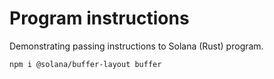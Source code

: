 
# Program instructions

Demonstrating passing instructions to Solana (Rust) program.

```shell
npm i @solana/buffer-layout buffer
```